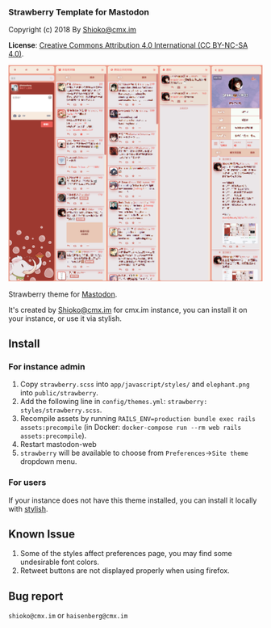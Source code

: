 ### Strawberry Template for Mastodon
Copyright (c) 2018 By Shioko@cmx.im

**License**: [Creative Commons Attribution 4.0 International (CC BY-NC-SA 4.0)](https://creativecommons.org/licenses/by-nc-sa/4.0/).

![Screenshot of the strawberry template](screenshot.png)

Strawberry theme for [Mastodon](https://github.com/tootsuite/mastodon).

It's created by Shioko@cmx.im for cmx.im instance, you can install it on your instance, or use it via stylish.

## Install
### For instance admin
1. Copy `strawberry.scss` into `app/javascript/styles/` and `elephant.png` into `public/strawberry`.
2. Add the following line in `config/themes.yml`:
`strawberry: styles/strawberry.scss`.
3. Recompile assets by running `RAILS_ENV=production bundle exec rails assets:precompile` (in Docker: `docker-compose run --rm web rails assets:precompile`).
4. Restart mastodon-web
5. `strawberry` will be available to choose from `Preferences`->`Site theme` dropdown menu.

### For users
If your instance does not have this theme installed, you can install it locally with [stylish](https://userstyles.org/styles/160753/mastodon).

## Known Issue
1. Some of the styles affect preferences page, you may find some undesirable font colors.
2. Retweet buttons are not displayed properly when using firefox.

## Bug report
`shioko@cmx.im` or `haisenberg@cmx.im`
